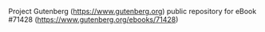 Project Gutenberg (https://www.gutenberg.org) public repository
for eBook #71428 (https://www.gutenberg.org/ebooks/71428)
